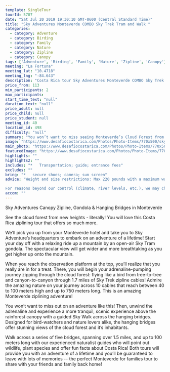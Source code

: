 ```yaml
---
template: SingleTour
tourId: 5707
date: "Sat Jul 20 2019 19:30:10 GMT-0600 (Central Standard Time)"
title: "Sky Adventures Monteverde COMBO Sky Trek Tram and Walk "
categories: 
  - category: Adventure
  - category: Birding
  - category: Family
  - category: Nature
  - category: Zipline
  - category: Canopy
tags: ['Adventure', 'Birding', 'Family', 'Nature', 'Zipline', 'Canopy']
meeting: "La Fortuna"
meeting_lat: "10.4718"
meeting_lng: "-84.643"
description: "Costa Rica tour Sky Adventures Monteverde COMBO Sky Trek Tram and Walk , id 5707"
price_from: 113
min_participants: 2
max_participants: 
start_time_text: "null"
duration_text: "null"
price_adult: null
price_child: null
price_student: null
meeting_id: 40
location_id: 498
difficulty: "null"
summary: "You won’t want to miss seeing Monteverde’s Cloud Forest from high above the forest floor! Sky Adventure’s Sky Trek ziplining and Sky Walk hanging bridges tours are the perfect way to get up close and personal with the interesting scenery and the breathtaking views Monteverde has to offer! Get lifted high onto a mountain by an open-air gondola Sky Tram to an observation platform where you will begin your adrenaline-pumping journey “zipping” above the cloud fo..."
image: "https://www.desafiocostarica.com/Photos/Photo-Items/770x500/sky-adventures-canopy-zipline-gondola--hanging-bridges---monteverde-1.jpg"
main_photo: "https://www.desafiocostarica.com/Photos/Photo-Items/770x500/sky-adventures-canopy-zipline-gondola--hanging-bridges---monteverde-1.jpg"
featuredImage: "https://www.desafiocostarica.com/Photos/Photo-Items/770x500/sky-adventures-canopy-zipline-gondola--hanging-bridges---monteverde-1.jpg"
highlights: ""
highlights2: ""
includes: "*   Transportation; guide; entrance fees"
excludes: ""
bring: "*   secure shoes; camera; sun screen"
advice: "Weight and size restrictions: Max 220 pounds with a maximum waist of 42 inches (120 cm) and maximum thigh of 31.5 inches (80 cm).

For reasons beyond our control (climate, river levels, etc.), we may change to a more-suitable tour with an equal or similar adventure-appeal or offer other tour options so you don't miss out on a fun day in Costa Rica. We reserve the right to cancel a trip due to unfavorable conditions & will only run a tour according to our policies. Full refund is given if (on rare occasion) no tour is run. This adventure involves some inherent risk and physical exertion, so you must be in good physical condition!While the recommended weight limit for our canyoneering (rappelling) tour and most zip line tours is 220 lbs (100 kilos) it’s more about waist size than weight as the ropes (canyoneering) and cables (zip lines) are rated for well over 220 lbs but the maximum waist size for the harnesses used for these tours is 42 inches. So if you are a little over 220 lbs but your waist is less than 42 inches you can still do these tours."
accom: ""
---
```

Sky Adventures Canopy Zipline, Gondola & Hanging Bridges in Monteverde

See the cloud forest from new heights - literally! You will love this Costa Rica ziplining tour that offers so much more.

We’ll pick you up from your Monteverde hotel and take you to Sky Adventure’s headquarters to embark on an adventure of a lifetime! Start your day off with a relaxing ride up a mountain by an open-air Sky Tram gondola. The spectacular view will get wider and more breathtaking as you get higher up onto the mountain.

When you reach the observation platform at the top, you’ll realize that you really are in for a treat. There, you will begin your adrenaline-pumping journey zipping through the cloud forest: flying like a bird from tree-to-tree and canyon-to-canyon through 1.7 miles of Sky Trek zipline cables! Admire the amazing nature on your journey across 10 cables that reach between 40 to 100 meters high and up to 750 meters long. This is an amazing Monteverde ziplining adventure!

You won’t want to miss out on an adventure like this! Then, unwind the adrenaline and experience a more tranquil, scenic experience above the rainforest canopy with a guided Sky Walk across the hanging bridges. Designed for bird-watchers and nature lovers alike, the hanging bridges offer stunning views of the cloud forest and it’s inhabitants.

Walk across a series of five bridges, spanning over 1.5 miles, and up to 100 meters long with our experienced naturalist guides who will point out wildlife, plant species and offer fun facts about Costa Rica! Both tours will provide you with an adventure of a lifetime and you’ll be guaranteed to leave with lots of memories -- the perfect Monteverde for families tour to share with your friends and family back home!